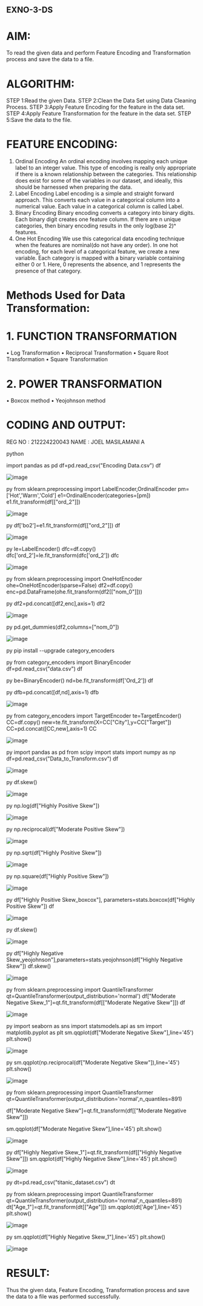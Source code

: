 ## EXNO-3-DS

# AIM:
To read the given data and perform Feature Encoding and Transformation process and save the data to a file.

# ALGORITHM:
STEP 1:Read the given Data.
STEP 2:Clean the Data Set using Data Cleaning Process.
STEP 3:Apply Feature Encoding for the feature in the data set.
STEP 4:Apply Feature Transformation for the feature in the data set.
STEP 5:Save the data to the file.

# FEATURE ENCODING:
1. Ordinal Encoding
An ordinal encoding involves mapping each unique label to an integer value. This type of encoding is really only appropriate if there is a known relationship between the categories. This relationship does exist for some of the variables in our dataset, and ideally, this should be harnessed when preparing the data.
2. Label Encoding
Label encoding is a simple and straight forward approach. This converts each value in a categorical column into a numerical value. Each value in a categorical column is called Label.
3. Binary Encoding
Binary encoding converts a category into binary digits. Each binary digit creates one feature column. If there are n unique categories, then binary encoding results in the only log(base 2)ⁿ features.
4. One Hot Encoding
We use this categorical data encoding technique when the features are nominal(do not have any order). In one hot encoding, for each level of a categorical feature, we create a new variable. Each category is mapped with a binary variable containing either 0 or 1. Here, 0 represents the absence, and 1 represents the presence of that category.

# Methods Used for Data Transformation:
  # 1. FUNCTION TRANSFORMATION
• Log Transformation
• Reciprocal Transformation
• Square Root Transformation
• Square Transformation
  # 2. POWER TRANSFORMATION
• Boxcox method
• Yeojohnson method

# CODING AND OUTPUT:

REG NO : 212224220043
NAME   : JOEL MASILAMANI A


python

import pandas as pd
df=pd.read_csv("Encoding Data.csv")
df


![image](https://github.com/user-attachments/assets/431ebc73-1245-497f-8a64-bbe1b78a3cde)

py
from sklearn.preprocessing import LabelEncoder,OrdinalEncoder
pm=['Hot','Warm','Cold']
e1=OrdinalEncoder(categories=[pm])
e1.fit_transform(df[["ord_2"]])


![image](https://github.com/user-attachments/assets/dcd693bb-0099-48c7-8f1a-e11fb5f51c9d)

py
df['bo2']=e1.fit_transform(df[["ord_2"]])
df


![image](https://github.com/user-attachments/assets/6cd44f52-db1a-44d8-8ba9-6d4167141d30)

py
le=LabelEncoder()
dfc=df.copy()
dfc['ord_2']=le.fit_transform(dfc['ord_2'])
dfc


![image](https://github.com/user-attachments/assets/3b6aab3c-24dc-4b5d-bb9b-4703180c7c09)

py
from sklearn.preprocessing import OneHotEncoder
ohe=OneHotEncoder(sparse=False)
df2=df.copy()
enc=pd.DataFrame(ohe.fit_transform(df2[["nom_0"]]))



py
df2=pd.concat([df2,enc],axis=1)
df2


![image](https://github.com/user-attachments/assets/50f48da9-be4c-4682-a1e3-005daab469bb)

py
pd.get_dummies(df2,columns=["nom_0"])

![image](https://github.com/user-attachments/assets/6448c133-49ad-4e91-9831-dca1b63fd98a)

py
pip install --upgrade category_encoders


py
from category_encoders import BinaryEncoder
df=pd.read_csv("data.csv")
df


py
be=BinaryEncoder()
nd=be.fit_transform(df['Ord_2'])
df


py
dfb=pd.concat([df,nd],axis=1)
dfb


![image](https://github.com/user-attachments/assets/656e9bed-c4b2-4280-9e02-d86b442ce8b2)

py
from category_encoders import TargetEncoder
te=TargetEncoder()
CC=df.copy()
new=te.fit_transform(X=CC["City"],y=CC["Target"])
CC=pd.concat([CC,new],axis=1)
CC


![image](https://github.com/user-attachments/assets/dcc2b833-5b36-4ffe-8012-315d2ed17853)

py
import pandas as pd
from scipy import stats
import numpy as np
df=pd.read_csv("Data_to_Transform.csv")
df


![image](https://github.com/user-attachments/assets/976d55c5-6c96-44e0-b698-98cb59585c1f)


py
df.skew()


![image](https://github.com/user-attachments/assets/c2f5d571-2879-4c23-b4bf-fa395e27ff29)

py
np.log(df["Highly Positive Skew"])


![image](https://github.com/user-attachments/assets/80c3d75d-e78e-49c3-ac7b-27154c67d577)


py
np.reciprocal(df["Moderate Positive Skew"])


![image](https://github.com/user-attachments/assets/70b435f8-b453-46f0-958a-d59f3ba433b5)

py
np.sqrt(df["Highly Positive Skew"])


![image](https://github.com/user-attachments/assets/4af4fdc4-beea-488e-a309-30cdc1c0fbf5)

py
np.square(df["Highly Positive Skew"])


![image](https://github.com/user-attachments/assets/fe11290e-82b7-4b48-9a0c-f96a3bee0415)

py
df["Highly Positive Skew_boxcox"], parameters=stats.boxcox(df["Highly Positive Skew"])
df


![image](https://github.com/user-attachments/assets/b6eb87db-23e0-45eb-b5ff-5481595464bb)

py
df.skew()


![image](https://github.com/user-attachments/assets/f93e8586-15f1-4817-9464-561c52c216f4)

py
df["Highly Negative Skew_yeojohnson"],parameters=stats.yeojohnson(df["Highly Negative Skew"])
df.skew()


![image](https://github.com/user-attachments/assets/83018ce7-5462-4a81-a0dd-bf69fae1d538)

py
from sklearn.preprocessing import QuantileTransformer
qt=QuantileTransformer(output_distribution='normal')
df["Moderate Negative Skew_1"]=qt.fit_transform(df[["Moderate Negative Skew"]])
df


![image](https://github.com/user-attachments/assets/2b814c3c-1e9f-44e3-9886-fca7361013b4)

py
import seaborn as sns
import statsmodels.api as sm
import matplotlib.pyplot as plt
sm.qqplot(df["Moderate Negative Skew"],line='45')
plt.show()


![image](https://github.com/user-attachments/assets/bdc89f96-7245-4ebb-9ce2-dba7a5fed373)

py
sm.qqplot(np.reciprocal(df["Moderate Negative Skew"]),line='45')
plt.show()


![image](https://github.com/user-attachments/assets/8b3fe249-b5f9-4736-ae08-727397c5abbd)

py
from sklearn.preprocessing import QuantileTransformer
qt=QuantileTransformer(output_distribution='normal',n_quantiles=891)

df["Moderate Negative Skew"]=qt.fit_transform(df[["Moderate Negative Skew"]])

sm.qqplot(df["Moderate Negative Skew"],line='45')
plt.show()


![image](https://github.com/user-attachments/assets/303d05e5-8782-474a-8d23-cb97b5b8e5c6)

py
df["Highly Negative Skew_1"]=qt.fit_transform(df[["Highly Negative Skew"]])
sm.qqplot(df["Highly Negative Skew"],line='45')
plt.show()


![image](https://github.com/user-attachments/assets/d5fb8240-0086-482f-ba24-cebc8825afa9)

py
dt=pd.read_csv("titanic_dataset.csv")
dt


py
from sklearn.preprocessing import QuantileTransformer
qt=QuantileTransformer(output_distribution='normal',n_quantiles=891)
dt["Age_1"]=qt.fit_transform(dt[["Age"]])
sm.qqplot(dt['Age'],line='45') 
plt.show()


![image](https://github.com/user-attachments/assets/c53969a5-0a03-4429-a537-c30de337d2f8)

py
sm.qqplot(df["Highly Negative Skew_1"],line='45')
plt.show()


![image](https://github.com/user-attachments/assets/250afcf9-9617-4909-b6ea-2dcd38a4173c)


# RESULT:
Thus the given data, Feature Encoding, Transformation process and save the data to a file was performed successfully.